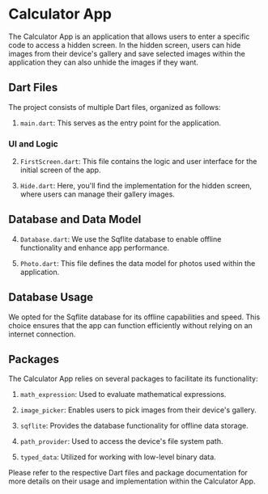 # Calculator App

The Calculator App is an application that allows users to enter a specific code to access a hidden screen. In the hidden screen, users can hide images from their device's gallery and save selected images within the application they can also unhide the images if they want.

## Dart Files
The project consists of multiple Dart files, organized as follows:

1. `main.dart`: This serves as the entry point for the application.

### UI and Logic
2. `FirstScreen.dart`: This file contains the logic and user interface for the initial screen of the app.

3. `Hide.dart`: Here, you'll find the implementation for the hidden screen, where users can manage their gallery images.

## Database and Data Model
4. `Database.dart`: We use the Sqflite database to enable offline functionality and enhance app performance.

5. `Photo.dart`: This file defines the data model for photos used within the application.

## Database Usage
We opted for the Sqflite database for its offline capabilities and speed. This choice ensures that the app can function efficiently without relying on an internet connection.

## Packages
The Calculator App relies on several packages to facilitate its functionality:

1. `math_expression`: Used to evaluate mathematical expressions.

2. `image_picker`: Enables users to pick images from their device's gallery.

3. `sqflite`: Provides the database functionality for offline data storage.

4. `path_provider`: Used to access the device's file system path.

5. `typed_data`: Utilized for working with low-level binary data.

Please refer to the respective Dart files and package documentation for more details on their usage and implementation within the Calculator App.
